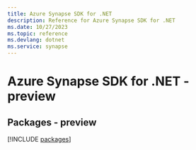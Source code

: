 ```yaml
---
title: Azure Synapse SDK for .NET
description: Reference for Azure Synapse SDK for .NET
ms.date: 10/27/2023
ms.topic: reference
ms.devlang: dotnet
ms.service: synapse
---
```

# Azure Synapse SDK for .NET - preview
## Packages - preview
[!INCLUDE [packages](synapse-index.md)]